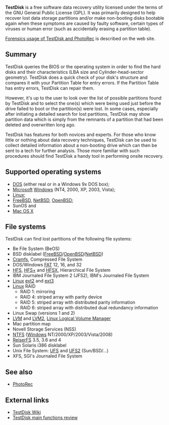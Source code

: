 **TestDisk** is a free software data recovery utility licensed under the
terms of the GNU General Public License (GPL). It was primarily designed
to help recover lost data storage partitions and/or make non-booting
disks bootable again when these symptoms are caused by faulty software,
certain types of viruses or human error (such as accidentally erasing a
partition table).

[Forensics usage of TestDisk and
PhotoRec](http://www.cgsecurity.org/wiki/TestDisk_%26_PhotoRec_in_various_digital_forensics_testcase)
is described on the web site.

## Summary

TestDisk queries the BIOS or the operating system in order to find the
hard disks and their characteristics (LBA size and Cylinder-head-sector
geometry). TestDisk does a quick check of your disk's structure and
compares it with your Partition Table for entry errors. If the Partition
Table has entry errors, TestDisk can repair them.

However, it's up to the user to look over the list of possible
partitions found by TestDisk and to select the one(s) which were being
used just before the drive failed to boot or the partition(s) were lost.
In some cases, especially after initiating a detailed search for lost
partitions, TestDisk may show partition data which is simply from the
remnants of a partition that had been deleted and overwritten long ago.

TestDisk has features for both novices and experts. For those who know
little or nothing about data recovery techniques, TestDisk can be used
to collect detailed information about a non-booting drive which can then
be sent to a tech for further analysis. Those more familiar with such
procedures should find TestDisk a handy tool in performing onsite
recovery.

## Supported operating systems

- [DOS](DOS "wikilink") (either real or in a Windows 9x DOS box);
- [Microsoft](Microsoft "wikilink") [Windows](Windows "wikilink") (NT4,
  2000, XP, 2003, Vista);
- [Linux](Linux "wikilink");
- [FreeBSD](FreeBSD "wikilink"), [NetBSD](NetBSD "wikilink"),
  [OpenBSD](OpenBSD "wikilink");
- SunOS and
- [Mac OS X](Mac_OS_X "wikilink")

## File systems

TestDisk can find lost partitions of the following file systems:

- Be File System (BeOS)
- BSD disklabel
  ([FreeBSD](FreeBSD "wikilink")/[OpenBSD](OpenBSD "wikilink")/[NetBSD](NetBSD "wikilink"))
- [Cramfs](Cramfs "wikilink"), Compressed File System
- DOS/Windows [FAT](FAT "wikilink") 12, 16, and 32
- [HFS](HFS "wikilink"), [HFS+](HFS+ "wikilink") and
  [HFSX](HFS+ "wikilink"), Hierarchical File System
- IBM Journaled File System 2 (JFS2), IBM's Journaled File System
- [Linux](Linux "wikilink") [ext2](ext2 "wikilink") and
  [ext3](ext3 "wikilink")
- [Linux](Linux "wikilink") RAID
  - RAID 1: mirroring
  - RAID 4: striped array with parity device
  - RAID 5: striped array with distributed parity information
  - RAID 6: striped array with distributed dual redundancy information
- Linux Swap (versions 1 and 2)
- [LVM](Linux_Logical_Volume_Manager_(LVM) "wikilink") and
  [LVM2](Linux_Logical_Volume_Manager_(LVM) "wikilink"), [Linux Logical
  Volume Manager](Linux_Logical_Volume_Manager_(LVM) "wikilink")
- Mac partition map
- Novell Storage Services (NSS)
- [NTFS](NTFS "wikilink") ([Windows](Windows "wikilink")
  NT/2000/XP/2003/Vista/2008)
- [ReiserFS](Reiserfs "wikilink") 3.5, 3.6 and 4
- Sun Solaris i386 disklabel
- Unix File System: [UFS](Unix_File_System "wikilink") and
  [UFS2](Unix_File_System "wikilink") (Sun/BSD/...)
- XFS, SGI's Journaled File System

## See also

- [PhotoRec](PhotoRec "wikilink")

## External links

- [TestDisk Wiki](http://www.cgsecurity.org/wiki/TestDisk)
- [TestDisk main functions
  review](http://howtorecover.me/cgsecurity-testdisk-partition-recovery-windows-app-review)